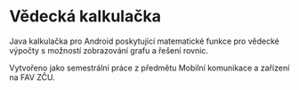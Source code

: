 # Vědecká kalkulačka

Java kalkulačka pro Android poskytující matematické funkce pro vědecké výpočty s možností zobrazování grafu a řešení rovnic.

Vytvořeno jako semestrální práce z předmětu Mobilní komunikace a zařízení na FAV ZČU.
